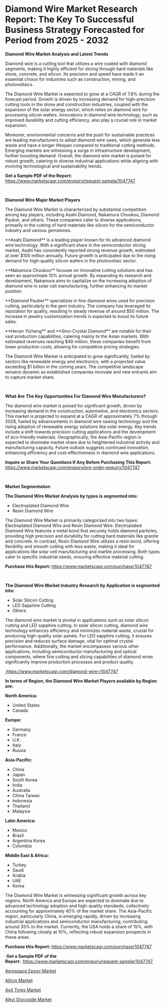 <p><h1>Diamond Wire Market Research Report: The Key To Successful Business Strategy Forecasted for Period from 2025 - 2032</h1></p><p><strong>Diamond Wire Market Analysis and Latest Trends</strong></p>
<p><p>Diamond wire is a cutting tool that utilizes a wire coated with diamond segments, making it highly efficient for slicing through hard materials like stone, concrete, and silicon. Its precision and speed have made it an essential choice for industries such as construction, mining, and photovoltaics.</p><p>The Diamond Wire Market is expected to grow at a CAGR of 7.8% during the forecast period. Growth is driven by increasing demand for high-precision cutting tools in the stone and construction industries, coupled with the expansion of the solar energy sector, which relies on diamond wire for processing silicon wafers. Innovations in diamond wire technology, such as improved durability and cutting efficiency, also play a crucial role in market expansion.</p><p>Moreover, environmental concerns and the push for sustainable practices are leading manufacturers to adopt diamond wire saws, which generate less waste and have a longer lifespan compared to traditional cutting methods. Emerging markets are witnessing a surge in infrastructure development, further boosting demand. Overall, the diamond wire market is poised for robust growth, catering to diverse industrial applications while aligning with evolving technological and sustainability trends.</p></p>
<p><strong>Get a Sample PDF of the Report:&nbsp;</strong> <a href="https://www.marketscagr.com/enquiry/request-sample/1047747?utm_campaign=1944&utm_medium=2&utm_source=Github&utm_content=ia&utm_term=02042025&utm_id=diamond-wire">https://www.marketscagr.com/enquiry/request-sample/1047747</a></p>
<p>&nbsp;</p>
<p><strong>Diamond Wire Major Market Players</strong></p>
<p><p>The Diamond Wire Market is characterized by substantial competition among key players, including Asahi Diamond, Nakamura Choukou, Diamond Pauber, and others. These companies cater to diverse applications, primarily in the cutting of hard materials like silicon for the semiconductor industry and various gemstones.</p><p>**Asahi Diamond** is a leading player known for its advanced diamond wire technology. With a significant share in the semiconductor slicing market, Asahi has consistently reported strong revenue growth, estimated at over $100 million annually. Future growth is anticipated due to the rising demand for high-quality silicon wafers in the photovoltaic sector.</p><p>**Nakamura Choukou** focuses on innovative cutting solutions and has seen an approximate 10% annual growth. By expanding its research and development, Nakamura aims to capitalize on the increasing adoption of diamond wire in solar cell manufacturing, further enhancing its market position.</p><p>**Diamond Pauber** specializes in fine diamond wires used for precision cutting, particularly in the gem industry. The company has leveraged its reputation for quality, resulting in steady revenue of around $50 million. The increase in jewelry customization trends is expected to boost its future sales.</p><p>**Henan Yicheng** and **Sino-Crystal Diamond** are notable for their vast production capabilities, catering mainly to the Asian markets. With estimated revenues reaching $40 million, these companies benefit from lower production costs, allowing for competitive pricing strategies. </p><p>The Diamond Wire Market is anticipated to grow significantly, fueled by sectors like renewable energy and electronics, with a projected value exceeding $1 billion in the coming years. The competitive landscape remains dynamic as established companies innovate and new entrants aim to capture market share.</p></p>
<p>&nbsp;</p>
<p><strong>What Are The Key Opportunities For Diamond Wire Manufacturers?</strong></p>
<p><p>The diamond wire market is poised for significant growth, driven by increasing demand in the construction, automotive, and electronics sectors. This market is projected to expand at a CAGR of approximately 7% through 2028, fueled by advancements in diamond wire sawing technology and the rising adoption of renewable energy solutions like solar energy. Key trends include a shift towards precision cutting applications and the development of eco-friendly materials. Geographically, the Asia-Pacific region is expected to dominate market share due to heightened industrial activity and manufacturing capacity. Future outlook suggests continued innovation, enhancing efficiency and cost-effectiveness in diamond wire applications.</p></p>
<p><strong>Inquire or Share Your Questions If Any Before Purchasing This Report:</strong> <a href="https://www.marketscagr.com/enquiry/pre-order-enquiry/1047747?utm_campaign=1944&utm_medium=2&utm_source=Github&utm_content=ia&utm_term=02042025&utm_id=diamond-wire">https://www.marketscagr.com/enquiry/pre-order-enquiry/1047747</a></p>
<p>&nbsp;</p>
<p><strong>Market Segmentation</strong></p>
<p><strong>The Diamond Wire Market Analysis by types is segmented into:</strong></p>
<p><ul><li>Electroplated Diamond Wire</li><li>Resin Diamond Wire</li></ul></p>
<p><p>The Diamond Wire Market is primarily categorized into two types: Electroplated Diamond Wire and Resin Diamond Wire. Electroplated Diamond Wire features a metal bond that securely holds diamond particles, providing high precision and durability for cutting hard materials like granite and concrete. In contrast, Resin Diamond Wire utilizes a resin bond, offering flexibility and smooth cutting with less waste, making it ideal for applications like solar cell manufacturing and marble processing. Both types cater to specific industrial needs, ensuring effective material cutting.</p></p>
<p><strong>Purchase this Report:&nbsp;</strong><a href="https://www.marketscagr.com/purchase/1047747?utm_campaign=1944&utm_medium=2&utm_source=Github&utm_content=ia&utm_term=02042025&utm_id=diamond-wire">https://www.marketscagr.com/purchase/1047747</a></p>
<p>&nbsp;</p>
<p><strong>The Diamond Wire Market Industry Research by Application is segmented into:</strong></p>
<p><ul><li>Solar Silicon Cutting</li><li>LED Sapphire Cutting</li><li>Others</li></ul></p>
<p><p>The diamond wire market is pivotal in applications such as solar silicon cutting and LED sapphire cutting. In solar silicon cutting, diamond wire technology enhances efficiency and minimizes material waste, crucial for producing high-quality solar panels. For LED sapphire cutting, it ensures precision and reduces surface damage, vital for optimal crystal performance. Additionally, the market encompasses various other applications, including semiconductor manufacturing and optical components, where fine cutting and slicing capabilities of diamond wires significantly improve production processes and product quality.</p></p>
<p><a href="https://www.marketscagr.com/diamond-wire-r1047747?utm_campaign=1944&utm_medium=2&utm_source=Github&utm_content=ia&utm_term=02042025&utm_id=diamond-wire">&nbsp;https://www.marketscagr.com/diamond-wire-r1047747</a></p>
<p><strong>In terms of Region, the Diamond Wire Market Players available by Region are:</strong></p>
<p>
    <p> <strong> North America: </strong>
        <ul>
            <li>United States</li>
            <li>Canada</li>
        </ul>
        </p> 
    <p> <strong> Europe: </strong>
        <ul>
            <li>Germany</li>
            <li>France</li>
            <li>U.K.</li>
            <li>Italy</li>
            <li>Russia</li>
        </ul>
        </p> 
    <p> <strong> Asia-Pacific: </strong>
        <ul>
            <li>China</li>
            <li>Japan</li>
            <li>South Korea</li>
            <li>India</li>
            <li>Australia</li>
            <li>China Taiwan</li>
            <li>Indonesia</li>
            <li>Thailand</li>
            <li>Malaysia</li>
        </ul>
        </p> 
    <p> <strong> Latin America: </strong>
        <ul>
            <li>Mexico</li>
            <li>Brazil</li>
            <li>Argentina Korea</li>
            <li>Colombia</li>
        </ul>
        </p> 
    <p> <strong> Middle East & Africa: </strong>
        <ul>
            <li>Turkey</li>
            <li>Saudi</li>
            <li>Arabia</li>
            <li>UAE</li>
            <li>Korea</li>
        </ul>
    </p>
    </p>
<p><p>The Diamond Wire Market is witnessing significant growth across key regions. North America and Europe are expected to dominate due to advanced technology adoption and high-quality standards, collectively accounting for approximately 40% of the market share. The Asia-Pacific region, particularly China, is emerging rapidly, driven by increasing industrial applications and semiconductor manufacturing, contributing around 35% to the market. Currently, the USA holds a share of 15%, with China following closely at 10%, reflecting robust expansion prospects in these areas.</p></p>
<p><strong>Purchase this Report: </strong><a href="https://www.marketscagr.com/purchase/1047747?utm_campaign=1944&utm_medium=2&utm_source=Github&utm_content=ia&utm_term=02042025&utm_id=diamond-wire">https://www.marketscagr.com/purchase/1047747</a></p>
<p>&nbsp;<strong>Get a Sample PDF of the Report:&nbsp;&nbsp;</strong><a href="https://www.marketscagr.com/enquiry/request-sample/1047747?utm_campaign=1944&utm_medium=2&utm_source=Github&utm_content=ia&utm_term=02042025&utm_id=diamond-wire">https://www.marketscagr.com/enquiry/request-sample/1047747</a></p>
<p><strong></strong></p>
<p><p><a href="https://github.com/darouthiamnl/Market-Research-Report-List-1/blob/main/aerospace-epoxy-market.md?utm_campaign=1944&utm_medium=2&utm_source=Github&utm_content=ia&utm_term=02042025&utm_id=diamond-wire">Aerospace Epoxy Market</a></p><p><a href="https://github.com/Chiragrp22/Market-Research-Report-List-7/blob/main/allicin-market.md?utm_campaign=1944&utm_medium=2&utm_source=Github&utm_content=ia&utm_term=02042025&utm_id=diamond-wire">Allicin Market</a></p><p><a href="https://github.com/duerknikko44/Market-Research-Report-List-1/blob/main/4x4-tyres-market.md?utm_campaign=1944&utm_medium=2&utm_source=Github&utm_content=ia&utm_term=02042025&utm_id=diamond-wire">4x4 Tyres Market</a></p><p><a href="https://github.com/kreilkoffas4/Market-Research-Report-List-1/blob/main/alkyl-glycoside-market.md?utm_campaign=1944&utm_medium=2&utm_source=Github&utm_content=ia&utm_term=02042025&utm_id=diamond-wire">Alkyl Glycoside Market</a></p></p>